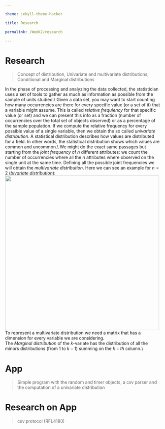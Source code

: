 ```yaml
---

theme: jekyll-theme-hacker

title: Research

permalink: /Week2/research

---
```


# Research
> Concept of distribution, Univariate and multivariate distributions, Conditional and Marginal distributions

In the phase of processing and analyzing the data collected, the statistician uses a set of tools to gather as much as information as possible from the sample of units studied.\\ Given a data set, you may want to start counting how many occurrencies are there for every specific value (or a set of it) that a variable might assume. This is called *relative frequiency* for that specific value (or set) and we can present this info as a fraction (number of occurrencies over the total set of objects observed) or as a percentage of the sample population. If we compute the relative frequency for every possible value of a single variable, then we obtain the so called *univariate distribution*. A statistical distribution describes how values are distributed for a field. In other words, the statistical distribution shows which values are common and uncommon.\\
We might do the exact same passages but starting from the *joint frequency* of $n$ different attributes: we count the number of occurrencies where all the $n$ attributes where observed on the single unit at the same time. Defining all the possible joint frequencies we will obtain the *multivariate distribution*. Here we can see an example for $n= 2$ (*bivariate distribution*):\
<img src="https://user-images.githubusercontent.com/105921751/194770960-af1ce04b-8754-478b-a954-a0e730a969a0.png" width="500">\
To represent a multivariate distribution we need a matrix that has a dimension for every variable we are considering.\
The *Marginal distribution* of the $k$-variate has the distribution of all the minors distributions (from $1$ to $k-1$) summing on the $k-th$ column.\ 

# App
> Simple program with the random and timer objects, a csv parser and the computation of a univariate distribution


# Research on App
> csv protocol (RFL4180)
